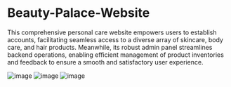 # Beauty-Palace-Website
This comprehensive personal care website empowers users to establish accounts, facilitating seamless access to a diverse array of skincare, body care, and hair products. Meanwhile, its robust admin panel streamlines backend operations, enabling efficient management of product inventories and feedback to ensure a smooth and satisfactory user experience.



![image](https://github.com/Shifanadaf/Beauty-Palace-Website/assets/125539242/ea0a80ca-825f-4a46-a4c6-dcdb5236b187)
![image](https://github.com/Shifanadaf/Beauty-Palace-Website/assets/125539242/132b5756-0633-4241-a52c-8a2fd08f6ebc)
![image](https://github.com/Shifanadaf/Beauty-Palace-Website/assets/125539242/0f1be5e5-4acb-42fc-9267-f8860025b38c)

